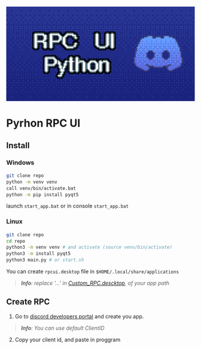 ![Banner](./assets/banner.png 'assets/banner.png')
# Pyrhon RPC UI

## Install
### Windows
```sh
git clone repo
python -m venv venv 
call venv/bin/activate.bat
python -m pip install pyqt5
```
launch `start_app.bat` or in console `start_app.bat`

### Linux
```sh
git clone repo
cd repo
python3 -m venv venv # and activate (source venv/bin/activate)
python3 -m install pyqt5
python3 main.py # or start.sh
```

You can create `rpcui.desktop` file in `$HOME/.local/share/applications`
> ***Info**: replace '...' in [Custom_RPC.descktop](./Custom_RPC.desktop 'Linux desktop app icon'), of your app path*

## Create RPC
1. Go to [discord developers portal](https://discord.com/developers) and create you app.
> ***Info**: You can use default ClientID*

2. Copy your client id, and paste in proggram